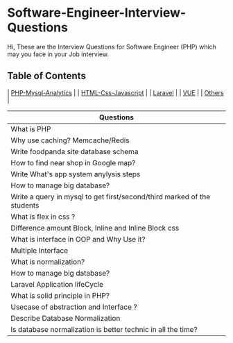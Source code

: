 # Software-Engineer-Interview-Questions
Hi, These are the  Interview Questions for  Software Engineer (PHP) which may you face in your Job interview.

## Table of Contents
| [PHP-Mysql-Analytics](README.md) | 
| [HTML-Css-Javascript](JAVASCRIPT.md) |
| [Laravel](LARAVEL.md) |
| [VUE](VUE.md) |
| [Others](OTHERS.md) |

|Questions|
|---------------|
| What is PHP | 
| Why use caching? Memcache/Redis|
| Write foodpanda site database schema |
| How to find near shop in Google map? |
| Write What's app system anylysis steps |
| How to manage big database? |
| Write a query in mysql to get first/second/third marked of the students |
| What is flex in css ? |
| Difference amount Block, Inline and Inline Block css |
| What is interface in OOP and Why Use it? |
| Multiple Interface |
| What is normalization? |
| How to manage big database?|
| Laravel Application lifeCycle |
| What is solid principle in PHP?  |
| Usecase of abstraction and Interface ? |
| Describe Database Normalization |
| Is database normalization is better technic in all the time? |



